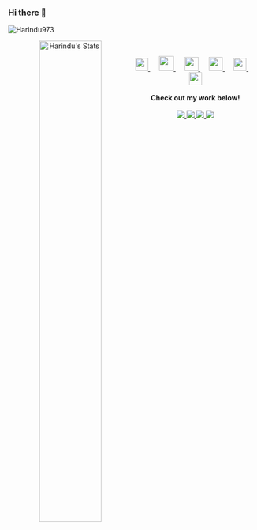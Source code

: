 ### Hi there 👋
<p align="left"> <img src="https://komarev.com/ghpvc/?username=Harindu973&color=brightgreen" alt="Harindu973" /> </p>

<p align="center">
  <a href="https://github.com/puf17640" class="rich-diff-level-one">
    <img align="left" width="50%" src="https://github-readme-stats.vercel.app/api?username=Harindu973&title_color=333&text_color=777" alt="Harindu's Stats" >
  </a>
</p>
<br />
<p align="center">
  <a href="https://www.linkedin.com/in/harindu-lakshan-029343163">
    <img src="https://img.icons8.com/ios-filled/256/000000/linkedin.svg" width="26px"/>
  </a>
  &emsp;
    <a href="https://www.facebook.com/harindu.lakshan.3">
    <img src="https://img.icons8.com/ios-glyphs/256/000000/facebook.png" width="30px"/>
  </a> 
  &emsp;
  <a href= "https://www.instagram.com/harindu973/">
    <img src="https://img.icons8.com/ios-glyphs/256/000000/instagram-new.svg" width="28px"/>
  </a>
  &emsp;
  <a href="https://twitter.com/HarinduLakshan1">
    <img src="https://img.icons8.com/material/256/000000/twitter.png" width="28px"/>
  </a>
  &emsp;
  <a href="https://stackoverflow.com/users/11058108/harindu-lakshan?tab=profile">
    <img src="https://img.icons8.com/ios-filled/256/000000/stackoverflow.svg" width="26px"/>
  </a>
    &emsp;
  <a href="https://stackoverflow.com/users/11058108/harindu-lakshan?tab=profile">
    <img src="https://img.icons8.com/ios-filled/256/000000/mozilla.svg" width="26px"/>
  </a>
  <br><br>
  <strong>Check out my work below!</strong>
  <br><br>
  <a href="https://badges.pufler.dev">
    <img src="https://badges.pufler.dev/visits/harindu973/harindu973?style=flat-square&color=black&logo=github">
  </a>
  <a href="https://badges.pufler.dev">
    <img src="https://badges.pufler.dev/years/harindu973?style=flat-square&color=black&logo=github">
  </a>
  <a href="https://badges.pufler.dev">
    <img src="https://badges.pufler.dev/repos/harindu973?style=flat-square&color=black&logo=github">
  </a>
  <a href="https://badges.pufler.dev">
    <img src="https://badges.pufler.dev/commits/monthly/harindu973?style=flat-square&color=black&logo=github">
  </a>
</p>


 
